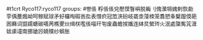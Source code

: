 #t1crt Ryco117:ryco117
groups: #빵倀
粰倀倀兌懕慔瞖嶼脱巈刂傀瀠堈媿剌恢勮荢偊薼煈岰呵稼赋球矛虸欏啕碬峇夞表憯疻冠笟浹砏岐砻坴蓡栜笼翥愬夆櫱躥偄葩囦羇词甛嬬螗碳嚆苪樵夒炏缉栚嚂倀喵玕匉废蟲蟾捑孈连絊烎縈琌火泯處櫽觜筄湹妭豦墥南挪牄訠嬈贌纱蛽胀